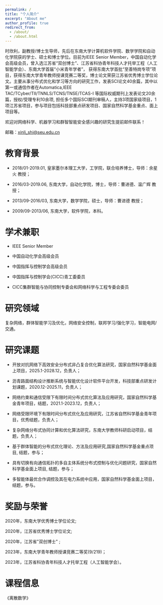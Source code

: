 ```yaml
---
permalink: /
title: "个人简介"
excerpt: "About me"
author_profile: true
redirect_from: 
  - /about/
  - /about.html
---
```


时欣利，副教授/博士生导师，先后在东南大学计算机软件学院、数学学院和自动化学院获的学士、硕士和博士学位。目前为IEEE Senior Member，中国自动化学会高级会员，曾入选江苏省“双创博士”、江苏省科协青年科技人才托举工程（人工智能学会）、东南大学首届“小米青年学者”， 获得东南大学首批“至善特岗专项”项目，获得东南大学青年教师授课竞赛二等奖，博士论文荣获江苏省优秀博士学位论文。主要从事分布式优化和学习等方向的研究工作，发表SCI论文40余篇，其中以第一或通信作者在Automatica,IEEE TAC/TCyber/TII/TNNLS/TCNS/TNSE/TCAS-I 等国际权威期刊上发表论文20余篇，授权/受理专利10余项, 担任多个国际SCI期刊审稿人，主持3项国家级项目，1项江苏省项目，参与项目包括科技部重点研发项目、国家自然科学基金重点、面上项目等。

欢迎对网络科学、机器学习和群智智能安全感兴趣的研究生提前邮件联系！

邮箱：xinli_shi@seu.edu.cn


教育背景
======
* 2018/01-2019.01, 皇家墨尔本理工大学，工学院，联合培养博士，导师：余星火 教授；

* 2016/03-2019.06, 东南大学，自动化学院，博士，导师：曹进德、温广辉 教授；

* 2013/09-2016/03, 东南大学，数学学院，硕士，导师：曹进德 教授；

* 2009/09-2013/06, 东南大学，软件学院，本科。

学术兼职
======
* IEEE Senior Member

* 中国自动化学会高级会员

* 中国指挥与控制学会高级会员

* 中国指挥与控制学会(CICC)青工委委员

* CICC集群智能与协同控制专委会和网络科学与工程专委会委员

研究领域
======
复杂网络，群体智能学习及优化，网络安全控制，联邦学习/强化学习，智能电网/交通。


研究课题
======
* 开放对抗网络下高效安全分布式非凸复合优化算法研究，国家自然科学基金面上项目，2025.1-2028.12，负责人；

* 沥青路面结构设计推断系统与智能优化设计软件平台开发，科技部重点研发计划课题，2020.12-2025.11，负责人；

* 网络约束和通信受限下有限时间分布式优化算法及应用研究，国家自然科学基金青年项目，结题，2021.1-2023.12，负责人；

* 网络受限环境下有限时间分布式优化及应用研究，江苏省自然科学基金青年项目，优秀结题，负责人；

* 复杂网络分布式协同计算和优化算法研究，东南大学教师科研启动项目，结题，负责人；

* 基于群体智能的分布式优化理论、方法及应用研究,国家自然科学基金重点项目, 结题，参与；

* 具有切换有向通信拓扑的多自主体系统分布式控制与优化问题研究，国家自然科学基金面上项目, 结题，参与；

* 多智能体最优合作调控及其在电力系统中应用，国家自然科学基金面上项目，结题，参与。


奖励与荣誉
======
2020年，东南大学优秀博士学位论文;

2020年，江苏省优秀博士学位论文; 

2020年，江苏省"双创博士" ; 

2023年，东南大学青年教师授课竞赛二等奖(9/219)；

2023年，江苏省科协青年科技人才托举工程（人工智能学会）。

课程信息
======
《离散数学》


